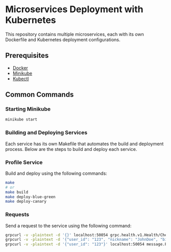 # Microservices Deployment with Kubernetes

This repository contains multiple microservices, each with its own Dockerfile and Kubernetes deployment configurations. 

## Prerequisites

- [Docker](https://www.docker.com/)
- [Minikube](https://minikube.sigs.k8s.io/docs/start/)
- [Kubectl](https://kubernetes.io/docs/tasks/tools/install-kubectl/)

## Common Commands

### Starting Minikube

```sh
minikube start
```

### Building and Deploying Services
Each service has its own Makefile that automates the build and deployment process. Below are the steps to build and deploy each service.

### Profile Service

Build and deploy using the following commands:

```sh
make
# or 
make build
make deploy-blue-green
make deploy-canary
```

### Requests

Send a request to the service using the following command:
    
```sh
grpcurl -v -plaintext -d '{}' localhost:50054 grpc.health.v1.Health/Check
grpcurl -v -plaintext -d '{"user_id": "123", "nickname": "JohnDoe", "bio": "Developer", "avatar_url": "http://example.com/avatar.jpg"}' localhost:50054 message.ProfileService/UpdateProfile
grpcurl -v -plaintext -d '{"user_id": "123"}' localhost:50054 message.ProfileService/GetProfile
```
